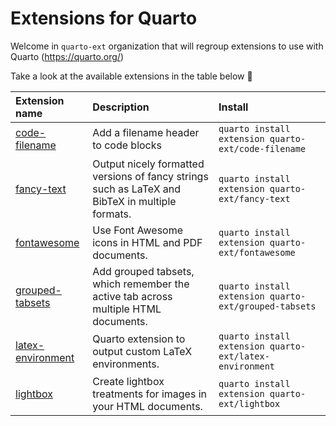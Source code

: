 
# Extensions for Quarto

Welcome in `quarto-ext` organization that will regroup extensions to use with Quarto (https://quarto.org/)

Take a look at the available extensions in the table below :eyes:

| Extension name                                                       | Description                                                                                     | Install                                                 |
|:---------------------------------------------------------------------|:------------------------------------------------------------------------------------------------|:--------------------------------------------------------|
| [code-filename](https://github.com/quarto-ext/code-filename)         | Add a filename header to code blocks                                                            | `quarto install extension quarto-ext/code-filename`     |
| [fancy-text](https://github.com/quarto-ext/fancy-text)               | Output nicely formatted versions of fancy strings such as LaTeX and BibTeX in multiple formats. | `quarto install extension quarto-ext/fancy-text`        |
| [fontawesome](https://github.com/quarto-ext/fontawesome)             | Use Font Awesome icons in HTML and PDF documents.                                               | `quarto install extension quarto-ext/fontawesome`       |
| [grouped-tabsets](https://github.com/quarto-ext/grouped-tabsets)     | Add grouped tabsets, which remember the active tab across multiple HTML documents.              | `quarto install extension quarto-ext/grouped-tabsets`   |
| [latex-environment](https://github.com/quarto-ext/latex-environment) | Quarto extension to output custom LaTeX environments.                                           | `quarto install extension quarto-ext/latex-environment` |
| [lightbox](https://github.com/quarto-ext/lightbox)                   | Create lightbox treatments for images in your HTML documents.                                   | `quarto install extension quarto-ext/lightbox`          |

